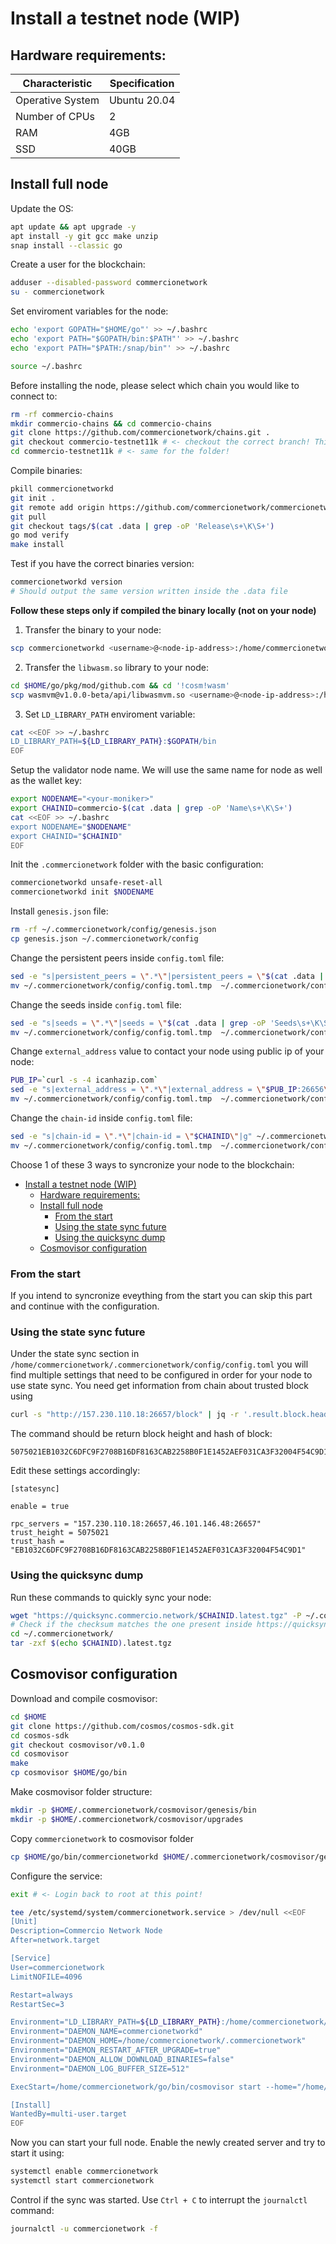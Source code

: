 # Install a testnet node (WIP)

## Hardware requirements:

| Characteristic | Specification |
| ----- | ----- |
| Operative System | Ubuntu 20.04 |
| Number of CPUs | 2 |
| RAM | 4GB |
| SSD | 40GB |

## Install full node

Update the OS:

```bash
apt update && apt upgrade -y
apt install -y git gcc make unzip
snap install --classic go
```

Create a user for the blockchain:
```bash
adduser --disabled-password commercionetwork
su - commercionetwork
```

Set enviroment variables for the node:
```bash
echo 'export GOPATH="$HOME/go"' >> ~/.bashrc
echo 'export PATH="$GOPATH/bin:$PATH"' >> ~/.bashrc
echo 'export PATH="$PATH:/snap/bin"' >> ~/.bashrc

source ~/.bashrc
```

Before installing the node, please select which chain you would like to connect to:
```bash
rm -rf commercio-chains
mkdir commercio-chains && cd commercio-chains
git clone https://github.com/commercionetwork/chains.git .
git checkout commercio-testnet11k # <- checkout the correct branch! This is for testnet11k
cd commercio-testnet11k # <- same for the folder!
```

Compile binaries:
```bash
pkill commercionetworkd
git init . 
git remote add origin https://github.com/commercionetwork/commercionetwork.git
git pull
git checkout tags/$(cat .data | grep -oP 'Release\s+\K\S+')
go mod verify
make install
```

Test if you have the correct binaries version:
```bash
commercionetworkd version
# Should output the same version written inside the .data file
```

**Follow these steps only if compiled the binary locally (not on your node)**
1. Transfer the binary to your node:
```bash
scp commercionetworkd <username>@<node-ip-address>:/home/commercionetwork/go/bin
```
2. Transfer the `libwasm.so` library to your node:
```bash
cd $HOME/go/pkg/mod/github.com && cd '!cosm!wasm'
scp wasmvm@v1.0.0-beta/api/libwasmvm.so <username>@<node-ip-address>:/home/commercionetwork/go/bin
```
3. Set `LD_LIBRARY_PATH` enviroment variable:
```bash
cat <<EOF >> ~/.bashrc
LD_LIBRARY_PATH=${LD_LIBRARY_PATH}:$GOPATH/bin
EOF
```

Setup the validator node name. We will use the same name for node as well as the wallet key:
```bash
export NODENAME="<your-moniker>"
export CHAINID=commercio-$(cat .data | grep -oP 'Name\s+\K\S+')
cat <<EOF >> ~/.bashrc
export NODENAME="$NODENAME"
export CHAINID="$CHAINID"
EOF
```

Init the `.commercionetwork` folder with the basic configuration:
```bash
commercionetworkd unsafe-reset-all
commercionetworkd init $NODENAME
```

Install `genesis.json` file:
```bash
rm -rf ~/.commercionetwork/config/genesis.json
cp genesis.json ~/.commercionetwork/config
```

Change the persistent peers inside `config.toml` file:
```bash
sed -e "s|persistent_peers = \".*\"|persistent_peers = \"$(cat .data | grep -oP 'Persistent peers\s+\K\S+')\"|g" ~/.commercionetwork/config/config.toml > ~/.commercionetwork/config/config.toml.tmp
mv ~/.commercionetwork/config/config.toml.tmp  ~/.commercionetwork/config/config.toml
```

Change the seeds inside `config.toml` file:
```bash
sed -e "s|seeds = \".*\"|seeds = \"$(cat .data | grep -oP 'Seeds\s+\K\S+')\"|g" ~/.commercionetwork/config/config.toml > ~/.commercionetwork/config/config.toml.tmp
mv ~/.commercionetwork/config/config.toml.tmp  ~/.commercionetwork/config/config.toml
```

Change `external_address` value to contact your node using public ip of your node:
```bash
PUB_IP=`curl -s -4 icanhazip.com`
sed -e "s|external_address = \".*\"|external_address = \"$PUB_IP:26656\"|g" ~/.commercionetwork/config/config.toml > ~/.commercionetwork/config/config.toml.tmp
mv ~/.commercionetwork/config/config.toml.tmp  ~/.commercionetwork/config/config.toml
```

Change the `chain-id` inside `config.toml` file:
```bash
sed -e "s|chain-id = \".*\"|chain-id = \"$CHAINID\"|g" ~/.commercionetwork/config/config.toml > ~/.commercionetwork/config/config.toml.tmp
mv ~/.commercionetwork/config/config.toml.tmp  ~/.commercionetwork/config/config.toml
```

Choose 1 of these 3 ways to syncronize your node to the blockchain:
- [Install a testnet node (WIP)](#install-a-testnet-node-wip)
  - [Hardware requirements:](#hardware-requirements)
  - [Install full node](#install-full-node)
    - [From the start](#from-the-start)
    - [Using the state sync future](#using-the-state-sync-future)
    - [Using the quicksync dump](#using-the-quicksync-dump)
  - [Cosmovisor configuration](#cosmovisor-configuration)
### From the start

If you intend to syncronize eveything from the start you can skip this part and continue with the configuration.

### Using the state sync future

Under the state sync section in `/home/commercionetwork/.commercionetwork/config/config.toml` you will find multiple settings that need to be configured in order for your node to use state sync.
You need get information from chain about trusted block using

```bash
curl -s "http://157.230.110.18:26657/block" | jq -r '.result.block.header.height + "\n" + .result.block_id.hash'
```

The command should be return block height and hash of block:
```
5075021EB1032C6DFC9F2708B16DF8163CAB2258B0F1E1452AEF031CA3F32004F54C9D1
```

Edit these settings accordingly:

```
[statesync]

enable = true

rpc_servers = "157.230.110.18:26657,46.101.146.48:26657"
trust_height = 5075021
trust_hash = "EB1032C6DFC9F2708B16DF8163CAB2258B0F1E1452AEF031CA3F32004F54C9D1"
```

### Using the quicksync dump

Run these commands to quickly sync your node:

```bash
wget "https://quicksync.commercio.network/$CHAINID.latest.tgz" -P ~/.commercionetwork/
# Check if the checksum matches the one present inside https://quicksync.commercio.network
cd ~/.commercionetwork/
tar -zxf $(echo $CHAINID).latest.tgz
```

## Cosmovisor configuration

Download and compile cosmovisor:
```bash
cd $HOME
git clone https://github.com/cosmos/cosmos-sdk.git
cd cosmos-sdk
git checkout cosmovisor/v0.1.0
cd cosmovisor
make
cp cosmovisor $HOME/go/bin
```

Make cosmovisor folder structure:
```bash
mkdir -p $HOME/.commercionetwork/cosmovisor/genesis/bin
mkdir -p $HOME/.commercionetwork/cosmovisor/upgrades
```

Copy `commercionetwork` to cosmovisor folder
```bash
cp $HOME/go/bin/commercionetworkd $HOME/.commercionetwork/cosmovisor/genesis/bin
``` 

Configure the service:
```bash
exit # <- Login back to root at this point!

tee /etc/systemd/system/commercionetwork.service > /dev/null <<EOF  
[Unit]
Description=Commercio Network Node
After=network.target

[Service]
User=commercionetwork
LimitNOFILE=4096

Restart=always
RestartSec=3

Environment="LD_LIBRARY_PATH=${LD_LIBRARY_PATH}:/home/commercionetwork/bin/go" # <-- set this only if you compiled "commercionetworkd" locally
Environment="DAEMON_NAME=commercionetworkd"
Environment="DAEMON_HOME=/home/commercionetwork/.commercionetwork"
Environment="DAEMON_RESTART_AFTER_UPGRADE=true"
Environment="DAEMON_ALLOW_DOWNLOAD_BINARIES=false"
Environment="DAEMON_LOG_BUFFER_SIZE=512"

ExecStart=/home/commercionetwork/go/bin/cosmovisor start --home="/home/commercionetwork/.commercionetwork" 

[Install]
WantedBy=multi-user.target
EOF
```

Now you can start your full node. Enable the newly created server and try to start it using:
```bash
systemctl enable commercionetwork  
systemctl start commercionetwork
```

Control if the sync was started. Use `Ctrl + C` to interrupt the `journalctl` command:
```bash
journalctl -u commercionetwork -f
```